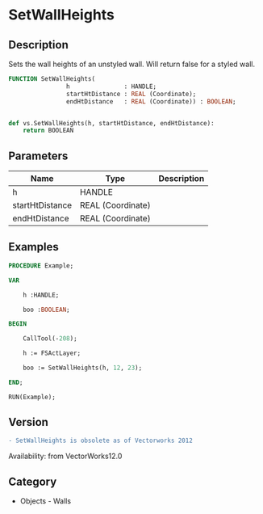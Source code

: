 # SetWallHeights

## Description
Sets the wall heights of an unstyled wall. Will return false for a styled wall.

```pascal
FUNCTION SetWallHeights(
				h               : HANDLE;
				startHtDistance : REAL (Coordinate);
				endHtDistance   : REAL (Coordinate)) : BOOLEAN;
```

```python

def vs.SetWallHeights(h, startHtDistance, endHtDistance):
    return BOOLEAN
```

## Parameters
|Name|Type|Description|
|---|---|---|
|h|HANDLE||
|startHtDistance|REAL (Coordinate)||
|endHtDistance|REAL (Coordinate)||

## Examples
```pascal
PROCEDURE Example;

VAR

	h :HANDLE;

	boo :BOOLEAN;

BEGIN

	CallTool(-208);

	h := FSActLayer;

	boo := SetWallHeights(h, 12, 23);

END;

RUN(Example);


```

## Version
```diff
- SetWallHeights is obsolete as of Vectorworks 2012
```

Availability: from VectorWorks12.0
## Category
* Objects - Walls

